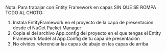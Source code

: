 Nota: Para trabajar con Entity Framework en capas SIN QUE SE ROMPA TODO AL CHOTO:
1. Instala EntityFramework en el proyecto de la capa de presentación desde el NuGet Packet Manager
2. Copia el <ConnectionString> del archivo App.config del proyecto en el que tengas el Entity Framework Model al App.Config de tu capa de presentación
3. No olvides referenciar las capas de abajo en las capas de arriba
